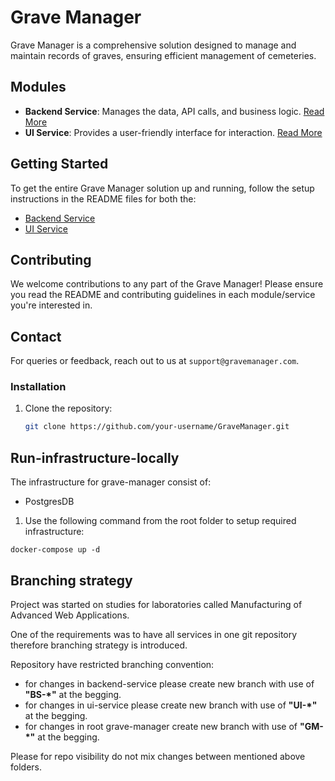 # Grave Manager

Grave Manager is a comprehensive solution designed to manage and maintain records of graves, ensuring efficient management of cemeteries.

## Modules

- **Backend Service**: Manages the data, API calls, and business logic. [Read More](./backend-service/README.md)
- **UI Service**: Provides a user-friendly interface for interaction. [Read More](./ui-service/README.md)

## Getting Started

To get the entire Grave Manager solution up and running, follow the setup instructions in the README files for both the:
- [Backend Service](./backend-service/README.md) 
- [UI Service](./ui-service/README.md)

## Contributing

We welcome contributions to any part of the Grave Manager! Please ensure you read the README and contributing guidelines in each module/service you're interested in.

## Contact

For queries or feedback, reach out to us at `support@gravemanager.com`.


### Installation

1. Clone the repository:
   ```sh
   git clone https://github.com/your-username/GraveManager.git

## Run-infrastructure-locally

The infrastructure for grave-manager consist of:
- PostgresDB

1. Use the following command from the root folder to setup required infrastructure:
```shell
docker-compose up -d
```

## Branching strategy
Project was started on studies for laboratories called Manufacturing of Advanced Web Applications.

One of the requirements was to have all services in one git repository therefore branching strategy is introduced.

Repository have restricted branching convention:
 - for changes in backend-service please create new branch with use of **"BS-*"** at the begging. 
 - for changes in ui-service please create new branch with use of **"UI-*"** at the begging.
 - for changes in root grave-manager create new branch with use of **"GM-*"** at the begging.

Please for repo visibility do not mix changes between mentioned above folders.